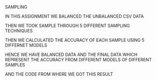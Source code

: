 SAMPLING 

IN THIS ASSIGNMENT WE BALANCED THE UNBALANCED CSV DATA 

THEN WE TOOK SAMPLE THROUGH 5 DIFFERENT SAMPLING TECHNIQUES

THEN WE CALCULATED THE ACCURACY OF EACH SAMPLE USING 5 DIFFERNET MODELS 

HENCE WE HAVE BALANCED DATA AND THE FINAL DATA WHICH REPRESENT THE ACCURACY FROM DIFFERENT MODELS OF DIFFERENT SAMPLES

AND THE CODE FROM WHERE WE GOT THIS RESULT
